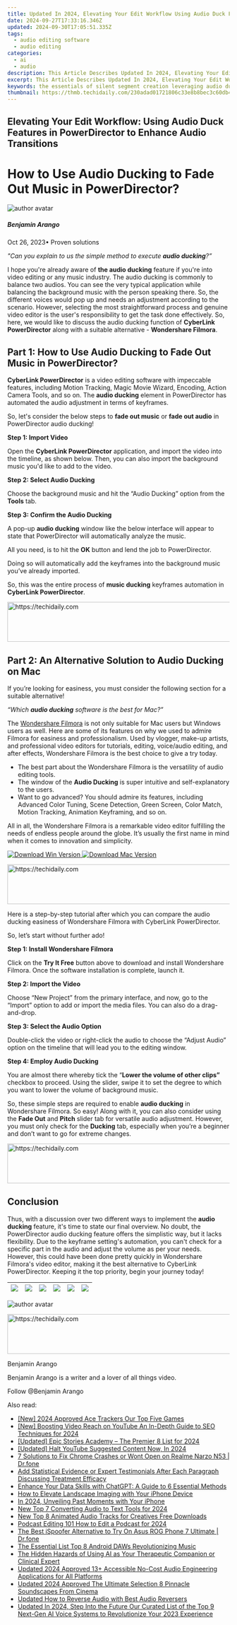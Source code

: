 ```yaml
---
title: Updated In 2024, Elevating Your Edit Workflow Using Audio Duck Features in PowerDirector to Enhance Audio Transitions
date: 2024-09-27T17:33:16.346Z
updated: 2024-09-30T17:05:51.335Z
tags: 
  - audio editing software
  - audio editing
categories: 
  - ai
  - audio
description: This Article Describes Updated In 2024, Elevating Your Edit Workflow Using Audio Duck Features in PowerDirector to Enhance Audio Transitions
excerpt: This Article Describes Updated In 2024, Elevating Your Edit Workflow Using Audio Duck Features in PowerDirector to Enhance Audio Transitions
keywords: the essentials of silent segment creation leveraging audio duck in powerdirector to quiet music during transitions,achieving smooth transitions utilizing audio ducking for elegant music fades in powerdirector,audio creation at your fingertips a comprehensive look into adobes audio editor features,advanced editing strategies employing powerdirectors audio duck feature for seamless volume adjustments,adobe after effects sound design incorporating audio into your animations 2023 edition,elevating your edit workflow using audio duck features in powerdirector to enhance audio transitions,sound design excellence applying audio ducking methods in powerdirector for non intrusive volume reduction
thumbnail: https://thmb.techidaily.com/230adad01721806c33e8b8bec3c60db44af37ad2338e40c998d0c7dc6ff96d9a.jpg
---
```


## Elevating Your Edit Workflow: Using Audio Duck Features in PowerDirector to Enhance Audio Transitions

# How to Use Audio Ducking to Fade Out Music in PowerDirector?

![author avatar](https://images.wondershare.com/filmora/article-images/benjamin-arango-author.jpg)

##### Benjamin Arango

 Oct 26, 2023• Proven solutions

_"Can you explain to us the simple method to execute **audio ducking**?”_

I hope you're already aware of **the audio ducking** feature if you're into video editing or any music industry. The audio ducking is commonly to balance two audios. You can see the very typical application while balancing the background music with the person speaking there. So, the different voices would pop up and needs an adjustment according to the scenario. However, selecting the most straightforward process and genuine video editor is the user's responsibility to get the task done effectively. So, here, we would like to discuss the audio ducking function of **CyberLink PowerDirector** along with a suitable alternative - **Wondershare Filmora**.

## Part 1: How to Use Audio Ducking to Fade Out Music in PowerDirector?

**CyberLink PowerDirector** is a video editing software with impeccable features, including Motion Tracking, Magic Movie Wizard, Encoding, Action Camera Tools, and so on. The **audio ducking** element in PowerDirector has automated the audio adjustment in terms of keyframes.

So, let's consider the below steps to **fade out music** or **fade out audio** in PowerDirector audio ducking!

**Step 1: Import Video**

Open the **CyberLink PowerDirector** application, and import the video into the timeline, as shown below. Then, you can also import the background music you'd like to add to the video.

**Step 2: Select Audio Ducking**

Choose the background music and hit the “Audio Ducking” option from the **Tools** tab.

**Step 3: Confirm the Audio Ducking**

A pop-up **audio ducking** window like the below interface will appear to state that PowerDirector will automatically analyze the music.

All you need, is to hit the **OK** button and lend the job to PowerDirector.

Doing so will automatically add the keyframes into the background music you’ve already imported.

So, this was the entire process of **music ducking** keyframes automation in **CyberLink PowerDirector**.

<!-- affiliate ads begin -->
<a href="https://appsumo.8odi.net/c/5597632/2105874/7443" target="_top" id="2105874">
  <img src="//a.impactradius-go.com/display-ad/7443-2105874" border="0" alt="https://techidaily.com" width="728" height="90"/>
</a>
<img height="0" width="0" src="https://appsumo.8odi.net/i/5597632/2105874/7443" style="position:absolute;visibility:hidden;" border="0" />
<!-- affiliate ads end -->

## Part 2: An Alternative Solution to Audio Ducking on Mac

If you’re looking for easiness, you must consider the following section for a suitable alternative!

_“Which **audio ducking** software is the best for Mac?”_

The [Wondershare Filmora](https://tools.techidaily.com/wondershare/filmora/download/) is not only suitable for Mac users but Windows users as well. Here are some of its features on why we used to admire Filmora for easiness and professionalism. Used by vlogger, make-up artists, and professional video editors for tutorials, editing, voice/audio editing, and after effects, Wondershare Filmora is the best choice to give a try today.

* The best part about the Wondershare Filmora is the versatility of audio editing tools.
* The window of the **Audio Ducking** is super intuitive and self-explanatory to the users.
* Want to go advanced? You should admire its features, including Advanced Color Tuning, Scene Detection, Green Screen, Color Match, Motion Tracking, Animation Keyframing, and so on.

All in all, the Wondershare Filmora is a remarkable video editor fulfilling the needs of endless people around the globe. It’s usually the first name in mind when it comes to innovation and simplicity.

[![Download Win Version](https://images.wondershare.com/filmora/guide/download-btn-win.jpg) ](https://tools.techidaily.com/wondershare/filmora/download/) [![Download Mac Version](https://images.wondershare.com/filmora/guide/download-btn-mac.jpg) ](https://tools.techidaily.com/wondershare/filmora/download/)

<!-- affiliate ads begin -->
<a href="https://appsumo.8odi.net/c/5597632/2105867/7443" target="_top" id="2105867">
  <img src="//a.impactradius-go.com/display-ad/7443-2105867" border="0" alt="https://techidaily.com" width="728" height="90"/>
</a>
<img height="0" width="0" src="https://appsumo.8odi.net/i/5597632/2105867/7443" style="position:absolute;visibility:hidden;" border="0" />
<!-- affiliate ads end -->

Here is a step-by-step tutorial after which you can compare the audio ducking easiness of Wondershare Filmora with CyberLink PowerDirector.

So, let’s start without further ado!

**Step 1: Install Wondershare Filmora**

Click on the **Try It Free** button above to download and install Wondershare Filmora. Once the software installation is complete, launch it.

**Step 2: Import the Video**

Choose “New Project” from the primary interface, and now, go to the “Import” option to add or import the media files. You can also do a drag-and-drop.

**Step 3: Select the Audio Option**

Double-click the video or right-click the audio to choose the “Adjust Audio” option on the timeline that will lead you to the editing window.

**Step 4: Employ Audio Ducking**

You are almost there whereby tick the “**Lower the volume of other clips”** checkbox to proceed. Using the slider, swipe it to set the degree to which you want to lower the volume of background music.

So, these simple steps are required to enable **audio ducking** in Wondershare Filmora. So easy! Along with it, you can also consider using the **Fade Out** and **Pitch** slider tab for versatile audio adjustment. However, you must only check for the **Ducking** tab, especially when you’re a beginner and don’t want to go for extreme changes.

<!-- affiliate ads begin -->
<a href="https://unicoeye.pxf.io/c/5597632/2134489/18498" target="_top" id="2134489">
  <img src="//a.impactradius-go.com/display-ad/18498-2134489" border="0" alt="https://techidaily.com" width="728" height="90"/>
</a>
<img height="0" width="0" src="https://unicoeye.pxf.io/i/5597632/2134489/18498" style="position:absolute;visibility:hidden;" border="0" />
<!-- affiliate ads end -->

## Conclusion

Thus, with a discussion over two different ways to implement the **audio ducking** feature, it's time to state our final overview. No doubt, the PowerDirector audio ducking feature offers the simplistic way, but it lacks flexibility. Due to the keyframe setting's automation, you can't check for a specific part in the audio and adjust the volume as per your needs. However, this could have been done pretty quickly in Wondershare Filmora's video editor, making it the best alternative to CyberLink PowerDirector. Keeping it the top priority, begin your journey today!

| ![](https://www.google.com/favicon.ico) | ![](https://www.youtube.com/favicon.ico) | ![](https://www.google.com/favicon.ico) | ![](https://www.google.com/images/branding/product/ico/maps_32dp.ico) | ![](https://en.wikipedia.org/favicon.ico) | ![](https://www.amazon.com/favicon.ico) |
| --------------------------------------- | ---------------------------------------- | --------------------------------------- | --------------------------------------------------------------------- | ----------------------------------------- | --------------------------------------- |

![author avatar](https://images.wondershare.com/filmora/article-images/benjamin-arango-author.jpg)

<!-- affiliate ads begin -->
<a href="https://imp.i357552.net/c/5597632/863035/11832" target="_top" id="863035">
  <img src="//a.impactradius-go.com/display-ad/11832-863035" border="0" alt="https://techidaily.com" width="728" height="90"/>
</a>
<img height="0" width="0" src="https://imp.i357552.net/i/5597632/863035/11832" style="position:absolute;visibility:hidden;" border="0" />
<!-- affiliate ads end -->

Benjamin Arango

Benjamin Arango is a writer and a lover of all things video.

Follow @Benjamin Arango

<ins class="adsbygoogle"
      style="display:block"
      data-ad-client="ca-pub-7571918770474297"
      data-ad-slot="8358498916"
      data-ad-format="auto"
      data-full-width-responsive="true"></ins>

<span class="atpl-alsoreadstyle">Also read:</span>
<div><ul>
<li><a href="https://remote-screen-capture.techidaily.com/new-2024-approved-ace-trackers-our-top-five-games/"><u>[New] 2024 Approved Ace Trackers Our Top Five Games</u></a></li>
<li><a href="https://facebook-video-footage.techidaily.com/new-boosting-video-reach-on-youtube-an-in-depth-guide-to-seo-techniques-for-2024/"><u>[New] Boosting Video Reach on YouTube An In-Depth Guide to SEO Techniques for 2024</u></a></li>
<li><a href="https://fox-helps.techidaily.com/updated-epic-stories-academy-the-premier-8-list-for-2024/"><u>[Updated] Epic Stories Academy – The Premier 8 List for 2024</u></a></li>
<li><a href="https://youtube-web.techidaily.com/ed-halt-youtube-suggested-content-now-in-2024/"><u>[Updated] Halt YouTube Suggested Content Now, In 2024</u></a></li>
<li><a href="https://howto.techidaily.com/7-solutions-to-fix-chrome-crashes-or-wont-open-on-realme-narzo-n53-drfone-by-drfone-fix-android-problems-fix-android-problems/"><u>7 Solutions to Fix Chrome Crashes or Wont Open on Realme Narzo N53 | Dr.fone</u></a></li>
<li><a href="https://buynow-marvelous.techidaily.com/1723035435915-add-statistical-evidence-or-expert-testimonials-after-each-paragraph-discussing-treatment-efficacy/"><u>Add Statistical Evidence or Expert Testimonials After Each Paragraph Discussing Treatment Efficacy</u></a></li>
<li><a href="https://audio-editing.techidaily.com/enhance-your-data-skills-with-chatgpt-a-guide-to-6-essential-methods/"><u>Enhance Your Data Skills with ChatGPT: A Guide to 6 Essential Methods</u></a></li>
<li><a href="https://extra-resources.techidaily.com/how-to-elevate-landscape-imaging-with-your-iphone-device/"><u>How to Elevate Landscape Imaging with Your iPhone Device</u></a></li>
<li><a href="https://fox-info.techidaily.com/in-2024-unveiling-past-moments-with-your-iphone/"><u>In 2024, Unveiling Past Moments with Your iPhone</u></a></li>
<li><a href="https://audio-editing.techidaily.com/new-top-7-converting-audio-to-text-tools-for-2024/"><u>New Top 7 Converting Audio to Text Tools for 2024</u></a></li>
<li><a href="https://audio-editing.techidaily.com/new-top-8-animated-audio-tracks-for-creatives-free-downloads/"><u>New Top 8 Animated Audio Tracks for Creatives Free Downloads</u></a></li>
<li><a href="https://audio-editing.techidaily.com/podcast-editing-101-how-to-edit-a-podcast-for-2024/"><u>Podcast Editing 101 How to Edit a Podcast for 2024</u></a></li>
<li><a href="https://android-pokemon-go.techidaily.com/the-best-ispoofer-alternative-to-try-on-asus-rog-phone-7-ultimate-drfone-by-drfone-virtual-android/"><u>The Best iSpoofer Alternative to Try On Asus ROG Phone 7 Ultimate | Dr.fone</u></a></li>
<li><a href="https://audio-editing.techidaily.com/the-essential-list-top-8-android-daws-revolutionizing-music/"><u>The Essential List Top 8 Android DAWs Revolutionizing Music</u></a></li>
<li><a href="https://tech-revival.techidaily.com/the-hidden-hazards-of-using-ai-as-your-therapeutic-companion-or-clinical-expert/"><u>The Hidden Hazards of Using AI as Your Therapeutic Companion or Clinical Expert</u></a></li>
<li><a href="https://audio-editing.techidaily.com/updated-2024-approved-13plus-accessible-no-cost-audio-engineering-applications-for-all-platforms/"><u>Updated 2024 Approved 13+ Accessible No-Cost Audio Engineering Applications for All Platforms</u></a></li>
<li><a href="https://audio-editing.techidaily.com/updated-2024-approved-the-ultimate-selection-8-pinnacle-soundscapes-from-cinema/"><u>Updated 2024 Approved The Ultimate Selection 8 Pinnacle Soundscapes From Cinema</u></a></li>
<li><a href="https://audio-editing.techidaily.com/updated-how-to-reverse-audio-with-best-audio-reversers/"><u>Updated How to Reverse Audio with Best Audio Reversers</u></a></li>
<li><a href="https://audio-editing.techidaily.com/updated-in-2024-step-into-the-future-our-curated-list-of-the-top-9-next-gen-ai-voice-systems-to-revolutionize-your-2023-experience/"><u>Updated In 2024, Step Into the Future Our Curated List of the Top 9 Next-Gen AI Voice Systems to Revolutionize Your 2023 Experience</u></a></li>
</ul></div>

